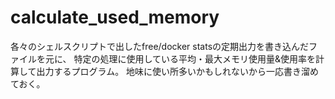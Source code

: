 # calculate_used_memory
各々のシェルスクリプトで出したfree/docker statsの定期出力を書き込んだファイルを元に、
特定の処理に使用している平均・最大メモリ使用量&使用率を計算して出力するプログラム。
地味に使い所多いかもしれないから一応書き溜めておく。
